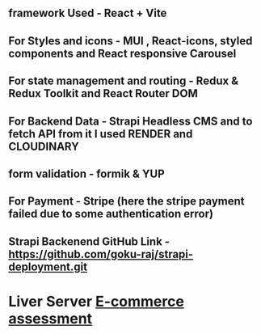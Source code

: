 ## framework Used -  React + Vite 
## For Styles and icons - MUI , React-icons, styled components and React responsive Carousel
## For state management and routing -  Redux & Redux Toolkit and React Router DOM
## For Backend Data - Strapi Headless CMS and to fetch API from it I used RENDER and CLOUDINARY
## form validation - formik & YUP
## For Payment - Stripe (here the stripe payment failed due to some authentication error)
## Strapi Backenend GitHub Link - https://github.com/goku-raj/strapi-deployment.git
# Liver Server [E-commerce assessment](https://ecommerce-assignments.vercel.app)
